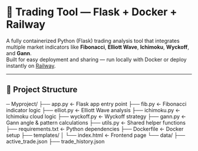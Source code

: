 # 🧠 Trading Tool — Flask + Docker + Railway

A fully containerized Python (Flask) trading analysis tool that integrates multiple market indicators like **Fibonacci**, **Elliott Wave**, **Ichimoku**, **Wyckoff**, and **Gann**.  
Built for easy deployment and sharing — run locally with Docker or deploy instantly on [Railway](https://railway.app).

---

## 📂 Project Structure

─ Myproject/
├── app.py ← Flask app entry point
├── fib.py ← Fibonacci indicator logic
├── elliot.py ← Elliott Wave analysis
├── ichimoku.py ← Ichimoku cloud logic
├── wyckoff.py ← Wyckoff strategy
├── gann.py ← Gann angle & pattern calculations
├── utils.py ← Shared helper functions
├── requirements.txt ← Python dependencies
├── Dockerfile ← Docker setup
├── templates/
│ └── index.html ← Frontend page
└── data/
├── active_trade.json
├── trade_history.json
